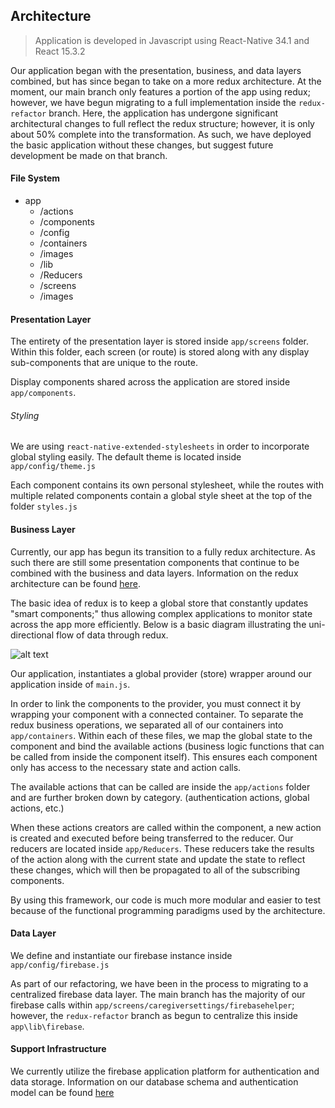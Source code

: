 ## Architecture

> Application is developed in Javascript using React-Native 34.1 and React 15.3.2

Our application began with the presentation, business, and data layers combined, but has since began to take on a more redux architecture. At the moment, our main branch only features a portion of the app using redux; however, we have begun migrating to a full implementation inside the `redux-refactor` branch. Here, the application has undergone significant architectural changes to full reflect the redux structure; however, it is only about 50% complete into the transformation. As such, we have deployed the basic application without these changes, but suggest future development be made on that branch.

#### File System

- app
    - /actions
    - /components
    - /config
    - /containers
    - /images
    - /lib
    - /Reducers
    - /screens
    - /images

#### Presentation Layer

The entirety of the presentation layer is stored inside `app/screens` folder. Within this folder, each screen (or route) is stored along with any display sub-components that are unique to the route.

Display components shared across the application are stored inside `app/components`.

###### Styling

We are using `react-native-extended-stylesheets` in order to incorporate global styling easily. The default theme is located inside `app/config/theme.js`

Each component contains its own personal stylesheet, while the routes with multiple related components contain a global style sheet at the top of the folder `styles.js`

#### Business Layer

Currently, our app has begun its transition to a fully redux architecture. As such there are still some presentation components that continue to be combined with the business and data layers. Information on the redux architecture can be found [here](http://makeitopen.com/tutorials/building-the-f8-app/data/).

The basic idea of redux is to keep a global store that constantly updates "smart components;" thus allowing complex applications to monitor state across the app more efficiently. Below is a basic diagram illustrating the uni-directional flow of data through redux.

![alt text](https://camo.githubusercontent.com/5aba89b6daab934631adffc1f301d17bb273268b/68747470733a2f2f73332e616d617a6f6e6177732e636f6d2f6d656469612d702e736c69642e65732f75706c6f6164732f3336343831322f696d616765732f323438343535322f415243482d5265647578322d7265616c2e676966)

Our application, instantiates a global provider (store) wrapper around our application inside of `main.js`.

In order to link the components to the provider, you must connect it by wrapping your component with a connected container. To separate the redux business operations, we separated all of our containers into `app/containers`. Within each of these files, we map the global state to the component and bind the available actions (business logic functions that can be called from inside the component itself). This ensures each component only has access to the necessary state and action calls.

The available actions that can be called are inside the `app/actions` folder and are further broken down by category. (authentication actions, global actions, etc.)

When these actions creators are called within the component, a new action is created and executed before being transferred to the reducer. Our reducers are located inside `app/Reducers`. These reducers take the results of the action along with the current state and update the state to reflect these changes, which will then be propagated to all of the subscribing components.

By using this framework, our code is much more modular and easier to test because of the functional programming paradigms used by the architecture.



#### Data Layer

We define and instantiate our firebase instance inside `app/config/firebase.js`

As part of our refactoring, we have been in the process to migrating to a centralized firebase data layer. The main branch has the majority of our firebase calls within `app/screens/caregiversettings/firebasehelper`; however, the `redux-refactor` branch as begun to centralize this inside `app\lib\firebase`.

#### Support Infrastructure

We currently utilize the firebase application platform for authentication and data storage. Information on our database schema and authentication model can be found [here](./firebase.md)
